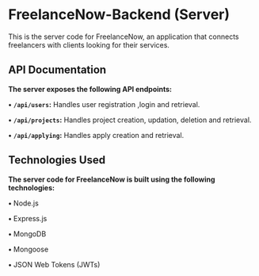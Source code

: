# FreelanceNow-Backend (Server)

This is the server code for FreelanceNow, an application that connects freelancers with clients looking for their services.

## API Documentation

**The server exposes the following API endpoints:**

**•** **`/api/users`:** Handles user registration ,login and retrieval.

**•** **`/api/projects`:** Handles project creation, updation, deletion and retrieval.

**•** **`/api/applying`:** Handles apply creation and retrieval.

## Technologies Used

**The server code for FreelanceNow is built using the following technologies:**

**•** Node.js

**•** Express.js

**•** MongoDB

**•** Mongoose

**•** JSON Web Tokens (JWTs)

